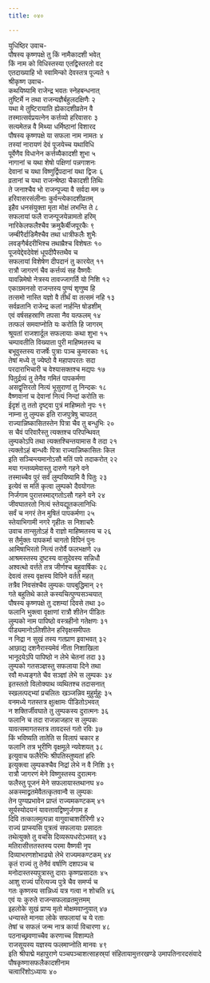 ```yaml
---
title: ०४०

---
```

युधिष्ठिर उवाच-  
पौषस्य कृष्णपक्षे तु किं नामैकादशी भवेत्  
किं नाम को विधिस्तस्या एतद्विस्तरतो वद  
एतदाख्याहि भो स्वामिन्को देवस्तत्र पूज्यते १  
श्रीकृष्ण उवाच-  
कथयिष्यामि राजेन्द्र भवतः स्नेहबन्धनात्  
तुष्टिर्मे न तथा राजन्यज्ञैर्बहुलदक्षिणैः २  
यथा मे तुष्टिरायाति ह्येकादशीव्रतेन वै  
तस्मात्सर्वप्रयत्नेन कर्त्तव्यो हरिवासरः ३  
सत्यमेतन्न वै मिथ्या धर्मिष्ठानां विशारद  
पौषस्य कृष्णपक्षे या सफला नाम नामतः ४  
तस्यां नारायणं देवं पूजयेच्च यथाविधि  
पूर्वेणैव विधानेन कर्त्तव्यैकादशी शुभा ५  
नागानां च यथा शेषो पक्षिणां पन्नगाशनः  
देवानां च यथा विष्णुर्द्विपदानां यथा द्विजः ६  
व्रतानां च यथा राजन्श्रेष्ठा चैकादशी तिथिः  
ते जनाश्चैव भो राजन्पूज्या वै सर्वदा मम ७  
हरिवासरसंलीनाः कुर्वन्त्येकादशीव्रतम्  
इहैव धनसंयुक्ता मृता मोक्षं लभन्ति ते ८  
सफलायां फलै राजन्पूजयेन्नामतो हरिम्  
नारिकेलफलैश्चैव क्रमुकैर्बीजपूरकैः ९  
जम्बीरैर्दाडिमैश्चैव तथा धात्रीफलैः शुभैः  
लवङ्गैर्बदरीभिश्च तथाम्रैश्च विशेषतः १०  
पूजयेद्देवदेवेशं धूपदीपैस्तथैव च  
सफलायां विशेषेण दीपदानं तु कारयेत् ११  
रात्रौ जागरणं चैव कर्त्तव्यं सह वैष्णवैः  
यावन्निमेषो नेत्रस्य तावज्जागर्ति यो निशि १२  
एकाग्रमनसो राजन्तस्य पुण्यं शृणुष्व हि  
तत्समो नास्ति यज्ञो वै तीर्थं वा तत्समं नहि १३  
सर्वव्रतानि राजेन्द्र कलां नार्हन्ति षोडशीम्  
एवं वर्षसहस्राणि तपसा नैव यत्फलम् १४  
तत्फलं समवाप्नोति यः करोति हि जागरम्  
श्रूयतां राजशार्दूल सफलायाः कथा शुभा १५  
चम्पावतीति विख्याता पुरी माहिष्मतस्य च  
बभूवुस्तस्य राजर्षेः पुत्राः पञ्च कुमारकाः १६  
तेषां मध्ये तु ज्येष्ठो वै महापापरतः सदा  
परदाराभिचारी च वेश्यासक्तश्च मद्यपः १७  
पितुर्द्रव्यं तु तेनैव गमितं पापकर्मणा  
असद्वृत्तिरतो नित्यं भूसुराणां तु निन्दकः १८  
वैष्णवानां च देवानां नित्यं निन्दां करोति सः  
ईदृशं तु ततो दृष्ट्वा पुत्रं माहिष्मतो नृपः १९  
नाम्ना तु लुम्पक इति राजपुत्रेषु चापठत्  
राज्यान्निष्कासितस्तेन पित्रा चैव तु बन्धुभिः २०  
स चैवं परिवारैस्तु त्यक्तश्च परिपन्थिवत्  
लुम्पकोऽपि तथा त्यक्तश्चिन्तयामास वै तदा २१  
त्यक्तोऽहं बान्धवैः पित्रा राज्यान्निष्कासितः किल  
इति सञ्चिन्त्यमानोऽसौ मतिं पापे तदाकरोत् २२  
मया गन्तव्यमेवास्तु दारुणे गहने वने  
तस्माच्चैव पुरं सर्वं लुम्पयिष्यामि वै पितुः २३  
इत्येवं स मतिं कृत्वा लुम्पको दैवयोगतः  
निर्जगाम पुरात्तस्माद्गतोऽसौ गहने वने २४  
जीवघातरतो नित्यं स्तेयद्यूतकलानिधिः  
सर्वं च नगरं तेन मुषितं पापकर्मणा २५  
स्तेयाभिगामी नगरे गृहीतः स निशाचरैः  
उवाच तान्सुतोऽहं वै राज्ञो माहिष्मतस्य च २६  
स तैर्मुक्तः पापकर्मा चागतो विपिनं पुनः  
आमिषाभिरतो नित्यं तरोर्वै फलभक्षणे २७  
आश्रमस्तस्य दुष्टस्य वासुदेवस्य सन्निधौ  
अश्वत्थो वर्त्तते तत्र जीर्णश्च बहुवार्षिकः २८  
देवत्वं तस्य वृक्षस्य विपिने वर्तते महत्  
तत्रैव निवसंश्चैव लुम्पकः पापबुद्धिमान् २९  
गते बहुतिथे काले कस्यचित्पुण्यसञ्चयात्  
पौषस्य कृष्णपक्षे तु दशम्यां दिवसे तथा ३०  
फलानि भुक्त्वा वृक्षाणां रात्रौ शीतेन पीडितः  
लुम्पको नाम पापिष्ठो वस्त्रहीनो गतेक्षणः ३१  
पीड्यमानोऽतिशीतेन हरिवृक्षसमीपतः  
न निद्रा न सुखं तस्य गतप्राण इवाभवत् ३२  
आछाद्य दशनैरास्यमेवं नीता निशाखिला  
भानूदयेऽपि पापिष्ठो न लेभे चेतनां तदा ३३  
लुम्पको गतसञ्ज्ञस्तु सफलाया दिने तथा  
रवौ मध्यङ्गते चैव सञ्ज्ञां लेभे स लुम्पकः ३४  
इतस्ततो विलोक्याथ व्यथितश्च तदासनात्  
स्खलत्पद्भ्यां प्रचलितः खञ्जन्निव मुहुर्मुहुः ३५  
वनमध्ये गतस्तत्र क्षुत्क्षामः पीडितोऽभवत्  
न शक्तिर्जीवघाते तु लुम्पकस्य दुरात्मनः ३६  
फलानि च तदा राजन्नाजहार स लुम्पकः  
यावत्समागतस्तत्र तावदस्तं गतो रविः ३७  
किं भविष्यति तातेति स विलापं चकार ह  
फलानि तत्र भूरीणि वृक्षमूले न्यवेशयत् ३८  
इत्युवाच फलैरेभिः श्रीपतिस्तुष्यतां हरिः  
इत्युक्त्वा लुम्पकश्चैव निद्रां लेभे न वै निशि ३९  
रात्रौ जागरणं मेने विष्णुस्तस्य दुरात्मनः  
फलैस्तु पूजनं मेने सफलायास्तथानघ ४०  
अकस्माद्व्रतमेवैतत्कृतवान्वै स लुम्पकः  
तेन पुण्यप्रभावेन प्राप्तं राज्यमकण्टकम् ४१  
सूर्यस्योदयनं यावत्तावद्विष्णुर्जगाम ह  
दिवि तत्कालमुत्पन्ना वागुवाचाशरीरिणी ४२  
राज्यं प्राप्स्यसि पुत्रत्वं सफलायाः प्रसादतः  
तथेत्युक्ते तु वचसि दिव्यरूपधरोऽभवत् ४३  
मतिरासीत्ततस्तस्य परमा वैष्णवी नृप  
दिव्याभरणशोभाढ्यो लेभे राज्यमकण्टकम् ४४  
कृतं राज्यं तु तेनैवं वर्षाणि दशपञ्च च  
मनोदास्तस्यपुत्रास्तु दाराः कृष्णप्रसादतः ४५  
आशु राज्यं परित्यज्य पुत्रे चैव समर्प्य च  
गतः कृष्णस्य सान्निध्यं यत्र गत्वा न शोचति ४६  
एवं यः कुरुते राजन्सफलाव्रतमुत्तमम्  
इहलोके सुखं प्राप्य मृतो मोक्षमवाप्नुयात् ४७  
धन्यास्ते मानवा लोके सफलायां च ये रताः  
तेषां च सफलं जन्म नात्र कार्या विचारणा ४८  
पठनाच्छ्रवणाच्चैव करणाच्च विशाम्पते  
राजसूयस्य यज्ञस्य फलमाप्नोति मानवः ४९  
इति श्रीपाद्मे महापुराणे पञ्चपञ्चाशत्साहस्र्यां संहितायामुत्तरखण्डे उमापतिनारदसंवादे पौषकृष्णासफलैकादशीनाम  
चत्वारिंशोऽध्यायः ४०